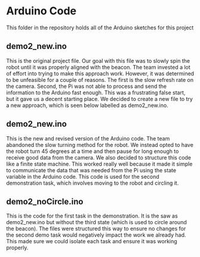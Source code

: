 # Arduino Code

This folder in the repository holds all of the Arduino sketches for this project

## demo2_new.ino

This is the original project file. Our goal with this file was to slowly spin the robot until it was properly aligned with the beacon. The team invested a lot of effort into trying to make this approach work. However, it was determined to be unfeasible for a couple of reasons. The first is the slow refresh rate on the camera. Second, the Pi was not able to process and send the information to the Arduino fast enough. This was a frustrating false start, but it gave us a decent starting place. We decided to create a new file to try a new approach, which is seen below labelled as demo2_new.ino.

## demo2_new.ino

This is the new and revised version of the Arduino code. The team abandoned the slow turning method for the robot. We instead opted to have the robot turn 45 degrees at a time and then pause for long enough to receive good data from the camera. We also decided to structure this code like a finite state machine. This worked really well because it made it simple to communicate the data that was needed from the Pi using the state variable in the Arduino code. This code is used for the second demonstration task, which involves moving to the robot and circling it.

## demo2_noCircle.ino

This is the code for the first task in the demonstration. It is the saw as demo2_new.ino but without the third state (which is used to circle around the beacon). The files were structured this way to ensure no changes for the second demo task would negatively impact the work we already had. This made sure we could isolate each task and ensure it was working properly.
